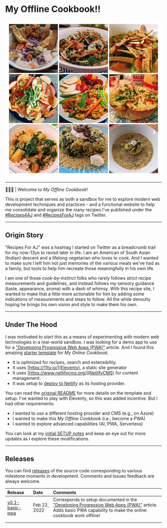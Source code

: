 # My Offline Cookbook!!

![Collage showing various dishes made under  the #RecipesForAJ tag](_media/my-offline-cookbook.jpg)

---

👩🏽‍🍳 | Welcome to _My Offline Cookbook_!

This is project that serves as both a sandbox for me to explore modern web development techniques and practices - and a functional website to help me consolidate and organize the many recipes I've published under the [#Recipes4AJ](https://twitter.com/search?q=%23Recipes4AJ&src=typed_query&f=livey) and [#RecipesForAJ](https://twitter.com/search?q=%23RecipesForAJ&src=typed_query&f=live) tags on Twitter.

---

## Origin Story

"Recipes For AJ" was a hashtag I started on Twitter as a breadcrumb trail for my now-13yo to revisit later in life. I am an American of South Asian (Indian) descent and a lifelong vegetarian who loves to cook. And I wanted to make sure I left him not just memories of the various meals we've had as a family, but tools to help him recreate those meaningfully in his own life. 

I am one of those _cook-by-instinct_ folks who rarely follows strict recipe measurements and guidelines, and instead follows my sensory guidance (taste, appearance, aroma) with a dash of whimsy. With this recipe site, I wanted to make that a little more actionable for him by adding some indications of measurements and steps to follow. All the while devoutly hoping he brings his own vision and style to make them his own.

---

## Under The Hood

I was motivated to start this as a means of experimenting with modern web technologies in a real-world sandbox. I was looking for a demo app to use for a ["Developing Progressive Web Apps (PWA)"](https://dev.to/azure/07-developing-progressive-web-apps-hfb) article. And I found this amazing [starter template](https://github.com/maeligg/my-online-cookbook) for _My Online Cookbook_.
 * It is optimized for recipes, search and extensibility.
 * It uses [https://11ty.io/](Eleventy), a static site generator
 * It uses [https://www.netlifycms.org/](NetlifyCMS) for content management.
 * It was setup to [deploy to Netlify](https://myonlinecookbook.netlify.app/) as its hosting provider.

You can read the [original README](README.original.md) for more details on the template and setup. I've wanted to play with Eleventy, so this was added incentive. But I had other requirements:
 * I wanted to use a different hosting provider and CMS (e.g., on Azure)
 * I wanted to make this _My Offline Cookbook_ (i.e., become a PWA)
 * I wanted to explore advanced capabilities (AI, PWA, Serverless)

You can look at my [initial SETUP notes](under-the-hood/SETUP.md) and keep an eye out for more updates as I explore these modifications.

---

## Releases

You can find [releases](https://github.com/fearlessly-dev/recipe-me/releases) of the source code corresponding to various milestone moments in development. Comments and Issues feedback are always welcome.

| Release | Date | Comments |
|:--- |:---|:---|
| [v0.1-basic-pwa](https://github.com/fearlessly-dev/recipe-me/releases/tag/v0.1-basic-pwa)| Feb 22, 2022 | Corresponds to setup documented in the ["Developing Progressive Web Apps (PWA)"](https://dev.to/azure/07-developing-progressive-web-apps-hfb) article. Adds basic PWA capability to make the online cookbook work offline! |
| | | |
| | | |
